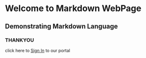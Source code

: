 # Welcome to Markdown WebPage 
## Demonstrating Markdown Language
### THANKYOU
click here to [Sign In](login.html) to our portal
